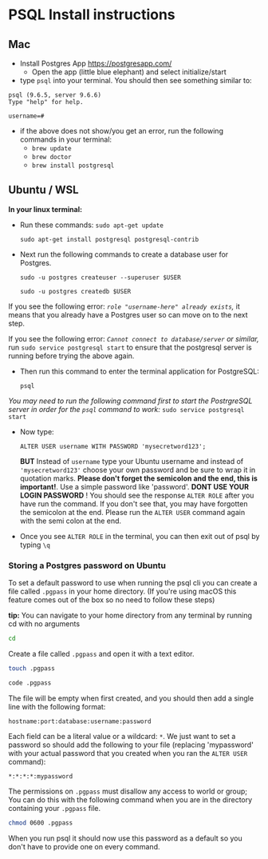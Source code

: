# PSQL Install instructions

## Mac

- Install Postgres App https://postgresapp.com/
  - Open the app (little blue elephant) and select initialize/start
- type `psql` into your terminal. You should then see something similar to:

```psql
psql (9.6.5, server 9.6.6)
Type "help" for help.

username=#
```

- if the above does not show/you get an error, run the following commands in your terminal:
  - `brew update`
  - `brew doctor`
  - `brew install postgresql`

## Ubuntu / WSL

**In your linux terminal:**

- Run these commands:
  `sudo apt-get update`

  `sudo apt-get install postgresql postgresql-contrib`

- Next run the following commands to create a database user for Postgres.

  `sudo -u postgres createuser --superuser $USER`

  `sudo -u postgres createdb $USER`

If you see the following error: _`role "username-here" already exists`,_ it means that you already have a Postgres user so can move on to the next step.

If you see the following error: _`Cannot connect to database/server` or similar,_ run `sudo service postgresql start` to ensure that the postgresql server is running before trying the above again.

- Then run this command to enter the terminal application for PostgreSQL:

  `psql`

_You may need to run the following command first to start the PostrgreSQL server in order for the `psql` command to work:_ `sudo service postgresql start`

- Now type:

  `ALTER USER username WITH PASSWORD 'mysecretword123';`

  **BUT** Instead of `username` type your Ubuntu username and instead of `'mysecretword123'` choose your own password and be sure to wrap it in quotation marks. **Please don't forget the semicolon and the end, this is important!**. Use a simple password like 'password'. **DONT USE YOUR LOGIN PASSWORD** ! You should see the response `ALTER ROLE` after you have run the command. If you don't see that, you may have forgotten the semicolon at the end. Please run the `ALTER USER` command again with the semi colon at the end.

- Once you see `ALTER ROLE` in the terminal, you can then exit out of psql by typing `\q`

### Storing a Postgres password on Ubuntu

To set a default password to use when running the psql cli you can create a file called `.pgpass` in your home directory. (If you're using macOS this feature comes out of the box so no need to follow these steps)

**tip:** You can navigate to your home directory from any terminal by running cd with no arguments

```bash
cd
```

Create a file called `.pgpass` and open it with a text editor.

```bash
touch .pgpass
```

```bash
code .pgpass
```

The file will be empty when first created, and you should then add a single line with the following format:

```
hostname:port:database:username:password
```

Each field can be a literal value or a wildcard: `*`. We just want to set a password so should add the following to your file (replacing 'mypassword' with your actual password that you created when you ran the `ALTER USER` command):

```
*:*:*:*:mypassword
```

The permissions on `.pgpass` must disallow any access to world or group; You can do this with the following command when you are in the directory containing your `.pgpass` file.

```bash
chmod 0600 .pgpass
```

When you run psql it should now use this password as a default so you don't have to provide one on every command.
